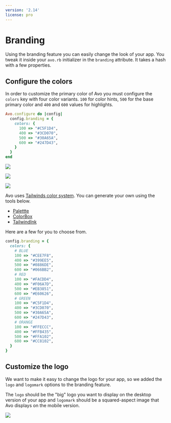 ```yaml
---
version: '2.14'
license: pro
---
```


# Branding

Using the branding feature you can easily change the look of your app. You tweak it inside your `avo.rb` initializer in the `branding` attribute. It takes a hash with a few properties.

## Configure the colors

In order to customize the primary color of Avo you must configure the `colors` key with four color variants. `100` for color hints, `500` for the base primary color and `400` and `600` values for highlights.

```ruby
Avo.configure do |config|
  config.branding = {
    colors: {
      100 => "#C5F1D4",
      400 => "#3CD070",
      500 => "#30A65A",
      600 => "#247D43",
    }
  }
end
```

![](/assets/img/branding/green.jpg)

![](/assets/img/branding/red.jpg)

![](/assets/img/branding/orange.jpg)


Avo uses [Tailwinds color system](https://tailwindcss.com/docs/customizing-colors). You can generate your own using the tools below.

 - [Palettte](https://palettte.app/)
 - [ColorBox](https://colorbox.io/)
 - [TailwindInk](https://tailwind.ink/)

Here are a few for you to choose from.

```ruby
config.branding = {
  colors: {
    # BLUE
    100 => "#CEE7F8",
    400 => "#399EE5",
    500 => "#0886DE",
    600 => "#066BB2",
    # RED
    100 => "#FACDD4",
    400 => "#F06A7D",
    500 => "#EB3851",
    600 => "#E60626",
    # GREEN
    100 => "#C5F1D4",
    400 => "#3CD070",
    500 => "#30A65A",
    600 => "#247D43",
    # ORANGE
    100 => "#FFECCC",
    400 => "#FFB435",
    500 => "#FFA102",
    600 => "#CC8102",
  }
}
```

## Customize the logo

We want to make it easy to change the logo for your app, so we added the `logo` and `logomark` options to the branding feature.

The `logo` should be the "big" logo you want to display on the desktop version of your app and `logomark` should be a squared-aspect image that Avo displays on the mobile version.

![](/assets/img/branding/logomark.gif)
